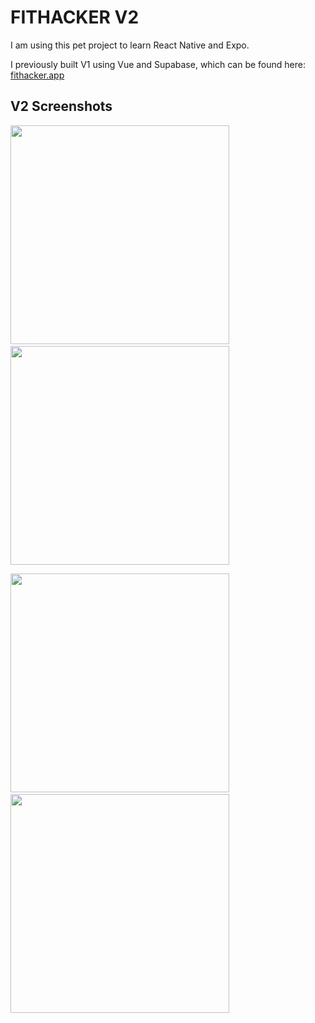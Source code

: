 # FITHACKER V2

I am using this pet project to learn React Native and Expo.

I previously built V1 using Vue and Supabase, which can be found here: [fithacker.app](https://fithacker.app)

## V2 Screenshots

<image src="./docs/screenshots/en1.png" width="350" /> &nbsp; <image src="./docs/screenshots/en2.png" width="350" />

<image src="./docs/screenshots/en3.png" width="350" /> &nbsp; <image src="./docs/screenshots/en4.png" width="350" />
